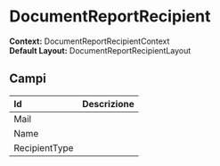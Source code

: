 # DocumentReportRecipient

**Context:** DocumentReportRecipientContext  
**Default Layout:** DocumentReportRecipientLayout

## Campi

| Id | Descrizione |
| :--- | :--- |
| Mail |  |
| Name |  |
| RecipientType |  |

